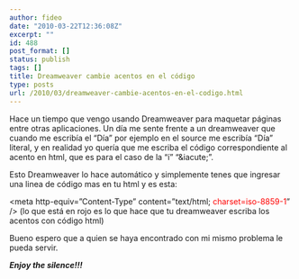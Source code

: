 ```yaml
---
author: fideo
date: "2010-03-22T12:36:08Z"
excerpt: ""
id: 488
post_format: []
status: publish
tags: []
title: Dreamweaver cambie acentos en el código
type: posts
url: /2010/03/dreamweaver-cambie-acentos-en-el-codigo.html
---
```

Hace un tiempo que vengo usando Dreamweaver para maquetar páginas entre otras aplicaciones. Un día me sente frente a un dreamweaver que cuando me escribía el “Día” por ejemplo en el source me escribía “Día” literal, y en realidad yo quería que me escriba el código correspondiente al acento en html, que es para el caso de la “í” “&amp;iacute;”.

Esto Dreamweaver lo hace automático y simplemente tenes que ingresar una linea de código mas en tu html y es esta:

&lt;meta http-equiv=”Content-Type” content=”text/html; <span style="color: #ff0000;">charset=iso-8859-1</span>” /&gt; (lo que está en rojo es lo que hace que tu dreamweaver escriba los acentos con código html)

Bueno espero que a quien se haya encontrado con mi mismo problema le pueda servir.

***Enjoy the silence!!!***
